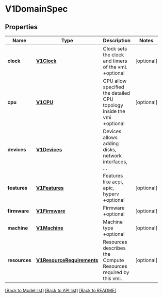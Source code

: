 # V1DomainSpec

## Properties
Name | Type | Description | Notes
------------ | ------------- | ------------- | -------------
**clock** | [**V1Clock**](V1Clock.md) | Clock sets the clock and timers of the vmi. +optional | [optional] 
**cpu** | [**V1CPU**](V1CPU.md) | CPU allow specified the detailed CPU topology inside the vmi. +optional | [optional] 
**devices** | [**V1Devices**](V1Devices.md) | Devices allows adding disks, network interfaces, ... | 
**features** | [**V1Features**](V1Features.md) | Features like acpi, apic, hyperv +optional | [optional] 
**firmware** | [**V1Firmware**](V1Firmware.md) | Firmware +optional | [optional] 
**machine** | [**V1Machine**](V1Machine.md) | Machine type +optional | [optional] 
**resources** | [**V1ResourceRequirements**](V1ResourceRequirements.md) | Resources describes the Compute Resources required by this vmi. | [optional] 

[[Back to Model list]](../README.md#documentation-for-models) [[Back to API list]](../README.md#documentation-for-api-endpoints) [[Back to README]](../README.md)


